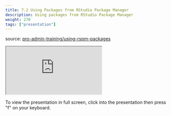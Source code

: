 ```yaml
---
title: 7.2 Using Packages from RStudio Package Manager
description: Using packages from RStudio Package Manager
weight: 270
tags: ["presentation"]
---
```


source: <a href="https://colorado.rstudio.com/rsc/pro-admin-training/using-rspm-packages" target="_blank">pro-admin-training/using-rspm-packages</a>
<div class="xaringan-column">
  <div class="responsive-container-xaringan">
    <div class="animated-r-wrapper">
      <div class="animated-r-vertical">
        <div class="animated-r-circle"></div>
      </div>
      <div class="animated-r-diagonal"></div>
    </div>
    <iframe 
      src="https://colorado.rstudio.com/rsc/pro-admin-training/using-rspm-packages" 
          gesture="media"  allow="encrypted-media" allowfullscreen
          scrolling="no">
    </iframe>
  </div>
</div>


To view the presentation in full screen, click into the presentation then press "f" on your keyboard.

